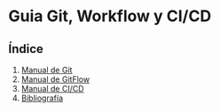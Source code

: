 # Guia Git, Workflow y CI/CD

## Índice

1. [Manual de Git](./manual-git/manual-git.md)
2. [Manual de GitFlow](./manual-gitflow/manual-gitflow.md)
3. [Manual de CI/CD](./manual-ci-cd/manual-ci-cd.md)
4. [Bibliografía](./bibliografia.md)
